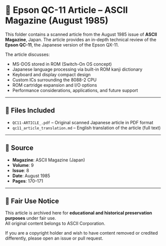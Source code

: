 # 📘 Epson QC-11 Article – ASCII Magazine (August 1985)

This folder contains a scanned article from the August 1985 issue of **ASCII Magazine**, Japan. The article provides an in-depth technical review of the **Epson QC-11**, the Japanese version of the Epson QX-11.

The article discusses:
- MS-DOS stored in ROM (Switch-On OS concept)
- Japanese language processing via built-in ROM kanji dictionary
- Keyboard and display compact design
- Custom ICs surrounding the 8088-2 CPU
- ROM cartridge expansion and I/O options
- Performance considerations, applications, and future support

---

## 📄 Files Included

- `QC11-ARTICLE_.pdf` – Original scanned Japanese article in PDF format
- `qc11_article_translation.md` – English translation of the article (full text)

---

## 📝 Source

- **Magazine**: ASCII Magazine (Japan)
- **Volume**: 9
- **Issue**: 8
- **Date**: August 1985
- **Pages**: 170–171

---

## 📜 Fair Use Notice

This article is archived here for **educational and historical preservation purposes** under fair use.  
All original content belongs to ASCII Corporation.

If you are a copyright holder and wish to have content removed or credited differently, please open an issue or pull request.
